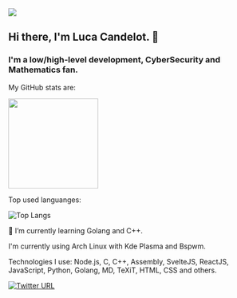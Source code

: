 <img src=https://i.pinimg.com/originals/61/0c/31/610c314429384631fed11dbe62fb28d8.gif />

## Hi there, I'm Luca Candelot. 👋
### I'm a low/high-level development, CyberSecurity and Mathematics fan.



My GitHub stats are:

<img height="180em" src="https://github-readme-stats.vercel.app/api?username=MrLups&show_icons=true&hide_border=true&&count_private=true&include_all_commits=true&theme=radical" />

Top used languanges:

<img alt="Top Langs" src="https://github-readme-stats.vercel.app/api/top-langs/?username=MrLups&hide=html,css,javascript&layout=compact&theme=radical"/>


🌱 I’m currently learning Golang and C++.


I'm currently using Arch Linux with Kde Plasma and Bspwm.

Technologies I use:
  Node.js, C, C++, Assembly, SvelteJS, ReactJS, JavaScript, Python, Golang, MD, TeXiT, HTML, CSS and others. 

[![Twitter URL](https://img.shields.io/twitter/url/https/twitter.com/MrLups.svg?style=social&label=Twitter)](https://twitter.com/MrLups)
